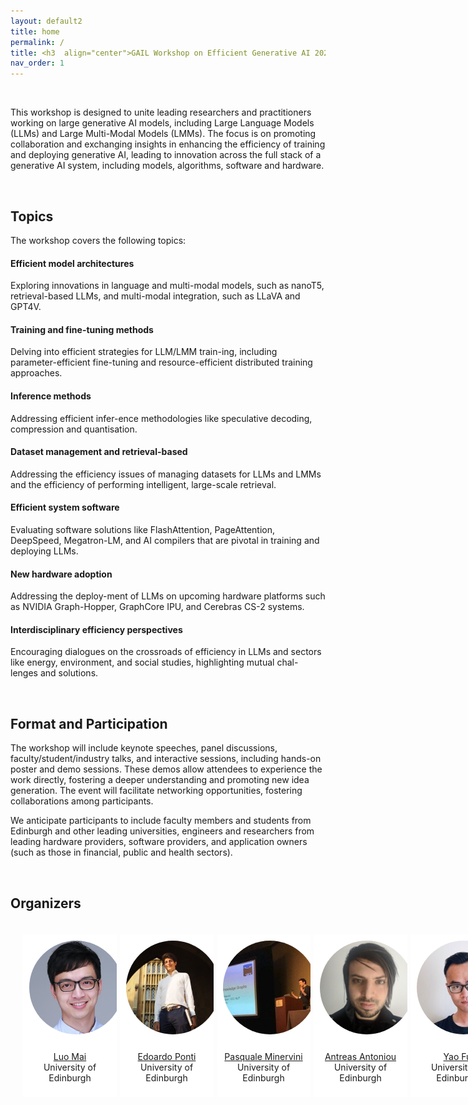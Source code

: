 ```yaml
---
layout: default2
title: home
permalink: /
title: <h3  align="center">GAIL Workshop on Efficient Generative AI 2024</h3>
nav_order: 1
---
```


<!--<html lang="en">
<div class="news-box">
  <h4>Announcements</h4>
  <br>
  <p>1. <b>Recordings</b> are available on the <a href="https://neurips.cc/virtual/2023/workshop/66498" target="_blank">NeurIPS website</a> (NeurIPS registration required). They will be made public after one month (Jan 2024).<br>
  2. <b>Talk slides</b> are posted on the <a href="/speakers">speakers page</a>.<br>
  3. Congratuations to <a href="#paper-awards">paper award winners</a>!<br>
  4. <b>Workshop highlights and photos</b> can be found on our <a href="https://twitter.com/itif_workshop">Twitter</a>.
  <br><br>
  Thank you for joining us at NeurIPS 2023! Hope to see you next time! 
  </p>
</div>
</html>-->


<br>

This workshop is designed to unite leading researchers and practitioners working on large generative AI models, including Large Language Models (LLMs) and Large Multi-Modal Models (LMMs). The focus is on promoting collaboration and exchanging insights in enhancing the efficiency of training and deploying generative AI, leading to innovation across the full stack of a generative AI system, including models, algorithms, software and hardware.

<br>

## Topics


The workshop covers the following topics:

#### Efficient model architectures

Exploring innovations in language and multi-modal models, such as nanoT5, retrieval-based LLMs, and multi-modal integration, such as LLaVA and GPT4V.

#### Training and fine-tuning methods

Delving into efficient strategies for LLM/LMM train-ing, including parameter-efficient fine-tuning and resource-efficient distributed training approaches.

#### Inference methods

Addressing efficient infer-ence methodologies like speculative decoding, compression and quantisation. 

#### Dataset management and retrieval-based

Addressing the efficiency issues of managing datasets for LLMs and LMMs and the efficiency of performing intelligent, large-scale retrieval.

#### Efficient system software

Evaluating software solutions like FlashAttention, PageAttention, DeepSpeed, Megatron-LM, and AI compilers that are pivotal in training and deploying LLMs.

#### New hardware adoption

Addressing the deploy-ment of LLMs on upcoming hardware platforms such as NVIDIA Graph-Hopper, GraphCore IPU, and Cerebras CS-2 systems.

#### Interdisciplinary efficiency perspectives

Encouraging dialogues on the crossroads of efficiency in LLMs and sectors like energy, environment, and social studies, highlighting mutual chal-lenges and solutions.

<br>

## Format and Participation

The workshop will include keynote speeches, panel discussions, faculty/student/industry talks, and interactive sessions, including hands-on poster and demo sessions. These demos allow attendees to experience the work directly, fostering a deeper understanding and promoting new idea generation. The event will facilitate networking opportunities, fostering collaborations among participants.

We anticipate participants to include faculty members and students from Edinburgh and other leading universities, engineers and researchers from leading hardware providers, software providers, and application owners (such as those in financial, public and health sectors).


<br>

<!--<html>
    <div class="team-container">
        <div class="team-member">
            <img src="/assets/img/speakers/thashim.jpg" alt="Name 6">
            <p><a href="https://thashim.github.io/">Tatsunori Hashimoto</a>
            <br>Stanford University<br>9:00-9:30</p>
        </div>
        <div class="team-member">
            <img src="/assets/img/speakers/nazneen_rajani.jpg" alt="Name 2">
            <p><a href="https://www.nazneenrajani.com/">Nazneen Rajani</a>
            <br>(Formerly)<br>Hugging Face<br>9:30-10:00</p>
        </div>
        <div class="team-member">
            <img src="/assets/img/speakers/fei_xia.jpg" alt="Name 5">
            <p><a href="https://fxia22.github.io/">Fei Xia</a>
            <br>Google DeepMind<br>10:15-10:45</p>
        </div>
        <div class="team-member">
            <img src="/assets/img/speakers/sara_hooker.jpg" alt="Name 4">
            <p><a href="https://www.sarahooker.me/">Sara Hooker</a>
            <br>Cohere for AI<br>14:00-14:30</p>
        </div>
        <div class="team-member">
            <img src="/assets/img/speakers/alex_tamkin.jpg" alt="Name 1">
            <p><a href="https://www.alextamkin.com/">Alex Tamkin</a>
            <br>Anthropic<br>14:30-15:00</p>
        </div>
    </div>
</html>-->


<!-- ## Panel 1  -->
<!-- ##### Key Techniques, Insights, and Challenges in Building Instruction-following Models  -->
<!-- Time: 10:45-11:30 -->
<!-- <html> -->
<!--     <div class="team-container"> -->
<!--         <div class="team-member"> -->
<!--             <img src="/assets/img/speakers/alex_tamkin.jpg" alt="Name 1"> -->
<!--             <p><a href="https://www.alextamkin.com/">Alex Tamkin</a> -->
<!--             <br>Anthropic</p> -->
<!--         </div> -->
<!--         <div class="team-member"> -->
<!--             <img src="/assets/img/speakers/fei_xia.jpg" alt="Name 5"> -->
<!--             <p><a href="https://fxia22.github.io/">Fei Xia</a> -->
<!--             <br>Google DeepMind</p> -->
<!--         </div>         -->
<!--         <div class="team-member"> -->
<!--             <img src="/assets/img/speakers/albert_webson.jpg" alt="Name 3"> -->
<!--             <p><a href="https://representation.ai/">Albert Webson</a> -->
<!--             <br>Google DeepMind<br>University of Tokyo</p> -->
<!--         </div> -->
<!--         <div class="team-member"> -->
<!--             <img src="/assets/img/speakers/raj.jpg" alt="Name 3"> -->
<!--             <p><a href="https://prithvirajva.com/">Prithviraj (Raj) Ammanabrolu</a> -->
<!--             <br>UC San Diego<br>MosaicML</p> -->
<!--         </div> -->
<!--         <div class="team-member"> -->
<!--             <img src="/assets/img/speakers/hyungwon.jpg" alt="Name 3"> -->
<!--             <p><a href="https://hwchung27.github.io/">Hyung Won Chung</a> -->
<!--             <br>OpenAI</p> -->
<!--         </div> -->
<!--     </div> -->
<!-- </html> -->
<!---->
<!-- ## Panel 2 -->
<!-- ##### Open and Collaborative Strategies for Large Language Model Adaptation -->
<!-- Time: 15:15-16:00 -->
<!---->
<!---->
<!-- <html> -->
<!--     <div class="team-container"> -->
<!--         <div class="team-member"> -->
<!--             <img src="/assets/img/speakers/nazneen_rajani.jpg" alt="Name 2"> -->
<!--             <p><a href="https://www.nazneenrajani.com/">Nazneen Rajani</a> -->
<!--             <br>(Formerly)<br>Hugging Face</p> -->
<!--         </div> -->
<!--         <div class="team-member"> -->
<!--             <img src="/assets/img/speakers/thashim.jpg" alt="Name 6"> -->
<!--             <p><a href="https://thashim.github.io/">Tatsunori Hashimoto</a> -->
<!--             <br>Stanford University</p> -->
<!--         </div>     -->
<!--         <div class="team-member"> -->
<!--             <img src="/assets/img/speakers/hao_zhang.jpeg" alt="Name 3"> -->
<!--             <p><a href="https://cseweb.ucsd.edu/~haozhang/">Hao Zhang</a> -->
<!--             <br>UC San Diego<br>lmsys.org</p> -->
<!--         </div> -->
<!--         <div class="team-member"> -->
<!--             <img src="/assets/img/speakers/colin_raffel.jpg" alt="Name 6"> -->
<!--             <p><a href="https://colinraffel.com/">Colin Raffel</a> -->
<!--             <br>University of Toronto<br>Vector Institute</p> -->
<!--         </div> -->
<!--     </div> -->
<!-- </html> -->

<!-- ## Paper Awards -->
<!-- ##### Best Paper -->
<!-- 1. [Delve into PPO: Implementation Matters for Stable RLHF](https://openreview.net/forum?id=rxEmiOEIFL) -->
<!-- <br>Rui Zheng, Shihan Dou, Songyang Gao, Yuan Hua, Wei Shen, Binghai Wang, Yan Liu, Senjie Jin, Yuhao Zhou, Limao Xiong, Lu Chen, Zhiheng Xi, Nuo Xu, Wenbin Lai, Minghao Zhu, Haoran Huang, Tao Gui, Qi Zhang, Xuanjing Huang -->
<!-- 2. [Learning Interactive Real-World Simulators](https://openreview.net/forum?id=5O9JBt35zg) -->
<!-- <br>Sherry Yang, Yilun Du, Seyed Kamyar Seyed Ghasemipour, Jonathan Tompson, Dale Schuurmans, Pieter Abbeel -->
<!---->
<!-- ##### Honorable Mention -->
<!-- 1. [Understanding Hidden Context in Preference Learning: Consequences for RLHF](https://openreview.net/forum?id=GO8aPQ9Odp) -->
<!-- <br>Anand Siththaranjan, Cassidy Laidlaw, Dylan Hadfield-Menell -->
<!-- 2. [Tensor Trust: Interpretable Prompt Injection Attacks from an Online Game](https://openreview.net/forum?id=UWymGURI75) -->
<!-- <br>Sam Toyer, Olivia Watkins, Ethan Mendes, Justin Svegliato, Luke Bailey, Tiffany Wang, Isaac Ong, Karim Elmaaroufi, Pieter Abbeel, Trevor Darrell, Alan Ritter, Stuart Russell -->
<!-- 3. [Understanding the Effects of RLHF on LLM Generalisation and Diversity](https://openreview.net/forum?id=Bc3S2G1PxH) -->
<!-- <br>Robert Kirk, Ishita Mediratta, Christoforos Nalmpantis, Jelena Luketina, Eric Hambro, Edward Grefenstette, Roberta Raileanu -->
<!-- 4. [Interactive Planning Using Large Language Models for Partially Observable Robotics Tasks](https://openreview.net/forum?id=apEdj9baZx) -->
<!-- <br>Lingfeng Sun, Devesh Jha, Chiori Hori, Siddarth Jain, Radu Corcodel, Xinghao Zhu, Masayoshi Tomizuka, Diego Romeres -->
<!-- 5. [Self-RAG: Self-reflective Retrieval Augmented Generation](https://openreview.net/forum?id=jbNjgmE0OP) -->
<!-- <br>Akari Asai, Zeqiu Wu, Yizhong Wang, Avirup Sil, Hannaneh Hajishirzi -->
<!-- 6. [FLASK: Fine-grained Language Model Evaluation based on Alignment Skill Sets](https://openreview.net/forum?id=5dI6ZphLYX) -->
<!-- <br>Seonghyeon Ye, Doyoung Kim, Sungdong Kim, Hyeonbin Hwang, Seungone Kim, Yongrae Jo, James Thorne, Juho Kim, Minjoon Seo -->
<!-- <br><br> -->

## Organizers
<html>
    <div class="team-container">
        <div class="team-member">
            <img src="/assets/img/organizers/luo_mai.jpg" alt="Name 1">
            <p><a href="https://luomai.github.io/">Luo Mai</a>
            <br>University of Edinburgh</p>
        </div>
        <div class="team-member">
            <img src="/assets/img/organizers/edoardo_ponti.jpg" alt="Name 2">
            <p><a href="https://ducdauge.github.io/">Edoardo Ponti</a>
            <br>University of Edinburgh</p>
        </div>
        <div class="team-member">
            <img src="/assets/img/organizers/pasquale_minervini.jpg" alt="Name 3">
            <p><a href="http://www.neuralnoise.com/">Pasquale Minervini</a>
            <br>University of Edinburgh</p>
        </div>
        <div class="team-member">
            <img src="/assets/img/organizers/antreas_antoniou.jpg" alt="Name 4">
            <p><a href="https://antreas.io/home/">Antreas Antoniou</a>
            <br>University of Edinburgh</p>
        </div>
        <div class="team-member">
            <img src="/assets/img/organizers/yao_fu.jpg" alt="Name 5">
            <p><a href="https://franxyao.github.io/">Yao Fu</a>
            <br>University of Edinburgh</p>
        </div>
    </div>
</html>

<!-- ## Steering Committee -->
<!---->
<!-- <html> -->
<!--     <div class="team-container"> -->
<!--         <div class="team-member"> -->
<!--             <img src="/assets/img/organizers/hannaneh_hajishirzi.jpg" alt="Name 1"> -->
<!--             <p><a href="https://homes.cs.washington.edu/~hannaneh/">Hannaneh Hajishirzi</a> -->
<!--             <br>University of Washington<br>Allen Institute for AI</p> -->
<!--         </div> -->
<!--         <div class="team-member"> -->
<!--             <img src="/assets/img/organizers/xiang_ren.jpg" alt="Name 2"> -->
<!--             <p><a href="https://shanzhenren.github.io/">Xiang Ren</a> -->
<!--             <br>University of Southern California<br>Allen Institute for AI</p> -->
<!--         </div> -->
<!--         <div class="team-member"> -->
<!--             <img src="/assets/img/organizers/robin_jia.jpg" alt="Name 3"> -->
<!--             <p><a href="https://robinjia.github.io/">Robin Jia</a> -->
<!--             <br>University of Southern California</p> -->
<!--         </div> -->
<!--     </div> -->
<!-- </html> -->

<!-- ## Sponsors -->
<!---->
<!-- <html> -->
<!--     <div class="sponsor-container"> -->
<!--         <div class="sponsor"> -->
<!--             <img src="/assets/img/sponsors/ubiquant.jpg" alt="Ubiquant"> -->
<!--             <p class="caption"><a href="https://www.ubiquant.com/website/home">Ubiquant</a></p> -->
<!--         </div> -->
<!--         <div class="sponsor" > -->
<!--             <img src="/assets/img/sponsors/sambanova.png" alt="SambaNova Systems" max-width=300px> -->
<!--             <p class="caption"><a href="https://sambanova.ai/">SambaNova Systems</a></p> -->
<!--         </div> -->
<!--         <div class="sponsor" > -->
<!--             <img src="/assets/img/sponsors/apple.png" alt="Apple" max-width=300px> -->
<!--             <p class="caption"><a href="https://www.apple.com/">Apple</a></p> -->
<!--         </div> -->
<!--         <!-- <div class="right-half"></div> Empty right-half --> 
<!---->
<!--     </div> -->
<!-- </html> -->

<style>
    /* Style for the team container */
.team-container {
    display: grid;
    grid-template-columns: repeat(5, 1fr); /* Display 3 members per row */
    gap: 5px;
    max-width: 1000px;
    padding: 20px;
}

@media (max-width: 768px) {
    .team-container {
        grid-template-columns: repeat(2, 1fr); /* Display 2 members per row on smaller screens */
    }
}

/* Style for each team member */
.team-member {
    text-align: center;
    background-color: #fff;
    padding: 0px;
    width: 150px; /* Set a fixed width for consistent circle appearance */
    height: 260px; /* Set a fixed height for consistent circle appearance */
    /* box-shadow: 0px 3px 6px rgba(0, 0, 0, 0.1); */
    overflow: hidden; /* Hide any image overflow */
}


.team-member h3 {
    font-size: 16px;
    color: #333;
}

.team-member img {
  object-fit: cover;
  border-radius:50%;
  width: 150px;
  height: 150px;
  padding: 10px;
}

.sponsor-container {
    display: flex;
    gap: 5px;
}

.sponsor {
    flex: 1;
    margin: 10px;
    text-align: center;
    box-sizing: border-box;
    height: 50px;
    width: 50px;
}

.sponsor img {  
    width: 100%; /* Make the image take up 100% of the figure's width */
    height: 100%;
    object-fit: contain; 
}

.caption {
    margin-top: 12px; /* Adjust the margin to control the gap between the figure and the caption */
}

.right-half {
    flex: 1; /* Each figure takes up 50% of the available width */
    height: 500px; /* Set a fixed height for all figures (adjust the value as needed) */
}

.news-box {
    border: 1px solid #ccc;
    padding: 10px;
    width: 600px;
    margin: 0 auto;
    background-color: #f9f9f9;
}

@media (max-width: 600px) {
    .news-box {
        width: 100%; /* Adjust width to fit the screen */
    }
}
</style>

<br><br>
